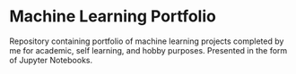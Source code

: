 # Machine Learning Portfolio
Repository containing portfolio of machine learning projects completed by me for academic, self learning, and hobby purposes. Presented in the form of Jupyter Notebooks.
